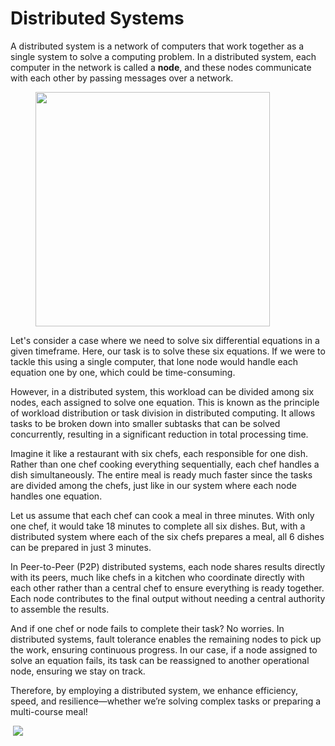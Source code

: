 # Distributed Systems

A distributed system is a network of computers that work together as a single system to solve a computing problem. In a distributed system, each computer in the network is called a **node**, and these nodes communicate with each other by passing messages over a network.

<figure><img src="https://lh4.googleusercontent.com/VUoYMmCuINiN1Ycs-NSJ_y4r9hC6AODjTzZzd6_rkuQRP--lo4WzKdcno6j3lQkcEqM2FonIJ3UJAFKR4blDp_h3SsSiHll0178Gj7QnMI2AGffdCKZ8xxfkSKz0OQG02Jo2-YgSL-Duko32EoqvWzrANArxLldP=s2048" alt="" width="375"><figcaption></figcaption></figure>

Let's consider a case where we need to solve six differential equations in a given timeframe. Here, our task is to solve these six equations. If we were to tackle this using a single computer, that lone node would handle each equation one by one, which could be time-consuming.

However, in a distributed system, this workload can be divided among six nodes, each assigned to solve one equation. This is known as the principle of workload distribution or task division in distributed computing. It allows tasks to be broken down into smaller subtasks that can be solved concurrently, resulting in a significant reduction in total processing time.

Imagine it like a restaurant with six chefs, each responsible for one dish. Rather than one chef cooking everything sequentially, each chef handles a dish simultaneously. The entire meal is ready much faster since the tasks are divided among the chefs, just like in our system where each node handles one equation.

Let us assume that each chef can cook a meal in three minutes. With only one chef, it would take 18 minutes to complete all six dishes. But, with a distributed system where each of the six chefs prepares a meal, all 6 dishes can be prepared in just 3 minutes.

In Peer-to-Peer (P2P) distributed systems, each node shares results directly with its peers, much like chefs in a kitchen who coordinate directly with each other rather than a central chef to ensure everything is ready together. Each node contributes to the final output without needing a central authority to assemble the results.

And if one chef or node fails to complete their task? No worries. In distributed systems, fault tolerance enables the remaining nodes to pick up the work, ensuring continuous progress. In our case, if a node assigned to solve an equation fails, its task can be reassigned to another operational node, ensuring we stay on track.

Therefore, by employing a distributed system, we enhance efficiency, speed, and resilience—whether we’re solving complex tasks or preparing a multi-course meal!

<img src="https://lh5.googleusercontent.com/6hp9iDufeq3ZnnoSW3IDBELOGXfB2Lp3D8JA_A9DBrBTDv8ZJLvM1-1jObn6g4-jSNXHBoa3gJwupLJkaJeyIhXCyDJ39xlInZceD5BZEESCQaKEJrgbvjdjBOdb6MSFiCeU8E0B2dDb1sPp8dSoT4DbNXQCpC8E=s2048" alt="" data-size="original">                              ![](https://lh3.googleusercontent.com/xevXIopHnOTGB2unMHH7NuzLd\_dL3sZrMkiOjg8W-LYQrmT27\_6rgGarKSyD6CYVwxQjBMeP5PD5gDmGWy1EhNclAqxAqR4QXR8pRBop9ExAGhfUjf6XO3DUhYr-iB5mTCANxbiFw4wugS6iVev0NTyzRmrGWwix=s2048)
